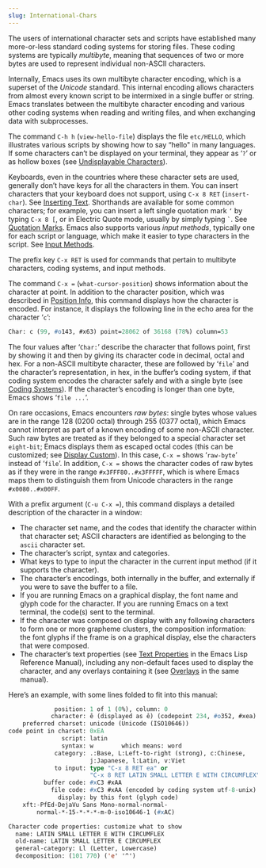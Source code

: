 ```yaml
---
slug: International-Chars
---
```


The users of international character sets and scripts have established many more-or-less standard coding systems for storing files. These coding systems are typically *multibyte*, meaning that sequences of two or more bytes are used to represent individual non-ASCII characters.

Internally, Emacs uses its own multibyte character encoding, which is a superset of the *Unicode* standard. This internal encoding allows characters from almost every known script to be intermixed in a single buffer or string. Emacs translates between the multibyte character encoding and various other coding systems when reading and writing files, and when exchanging data with subprocesses.

The command `C-h h` (`view-hello-file`) displays the file `etc/HELLO`, which illustrates various scripts by showing how to say “hello" in many languages. If some characters can’t be displayed on your terminal, they appear as ‘`?`’ or as hollow boxes (see [Undisplayable Characters](/docs/emacs/Undisplayable-Characters)).

Keyboards, even in the countries where these character sets are used, generally don’t have keys for all the characters in them. You can insert characters that your keyboard does not support, using `C-x 8 RET` (`insert-char`). See [Inserting Text](/docs/emacs/Inserting-Text). Shorthands are available for some common characters; for example, you can insert a left single quotation mark `‘` by typing `C-x 8 [`, or in Electric Quote mode, usually by simply typing `` ` ``. See [Quotation Marks](/docs/emacs/Quotation-Marks). Emacs also supports various *input methods*, typically one for each script or language, which make it easier to type characters in the script. See [Input Methods](/docs/emacs/Input-Methods).

The prefix key `C-x RET` is used for commands that pertain to multibyte characters, coding systems, and input methods.

The command `C-x =` (`what-cursor-position`) shows information about the character at point. In addition to the character position, which was described in [Position Info](/docs/emacs/Position-Info), this command displays how the character is encoded. For instance, it displays the following line in the echo area for the character ‘`c`’:

```lisp
Char: c (99, #o143, #x63) point=28062 of 36168 (78%) column=53
```

The four values after ‘`Char:`’ describe the character that follows point, first by showing it and then by giving its character code in decimal, octal and hex. For a non-ASCII multibyte character, these are followed by ‘`file`’ and the character’s representation, in hex, in the buffer’s coding system, if that coding system encodes the character safely and with a single byte (see [Coding Systems](/docs/emacs/Coding-Systems)). If the character’s encoding is longer than one byte, Emacs shows ‘`file ...`’.

On rare occasions, Emacs encounters *raw bytes*: single bytes whose values are in the range 128 (0200 octal) through 255 (0377 octal), which Emacs cannot interpret as part of a known encoding of some non-ASCII character. Such raw bytes are treated as if they belonged to a special character set `eight-bit`; Emacs displays them as escaped octal codes (this can be customized; see [Display Custom](/docs/emacs/Display-Custom)). In this case, `C-x =` shows ‘`raw-byte`’ instead of ‘`file`’. In addition, `C-x =` shows the character codes of raw bytes as if they were in the range `#x3FFF80..#x3FFFFF`, which is where Emacs maps them to distinguish them from Unicode characters in the range `#x0080..#x00FF`.

With a prefix argument (`C-u C-x =`), this command displays a detailed description of the character in a window:

*   The character set name, and the codes that identify the character within that character set; ASCII characters are identified as belonging to the `ascii` character set.
*   The character’s script, syntax and categories.
*   What keys to type to input the character in the current input method (if it supports the character).
*   The character’s encodings, both internally in the buffer, and externally if you were to save the buffer to a file.
*   If you are running Emacs on a graphical display, the font name and glyph code for the character. If you are running Emacs on a text terminal, the code(s) sent to the terminal.
*   If the character was composed on display with any following characters to form one or more grapheme clusters, the composition information: the font glyphs if the frame is on a graphical display, else the characters that were composed.
*   The character’s text properties (see [Text Properties](https://www.gnu.org/software/emacs/manual/html_mono/elisp.html#Text-Properties) in the Emacs Lisp Reference Manual), including any non-default faces used to display the character, and any overlays containing it (see [Overlays](https://www.gnu.org/software/emacs/manual/html_mono/elisp.html#Overlays) in the same manual).

Here’s an example, with some lines folded to fit into this manual:

```lisp
             position: 1 of 1 (0%), column: 0
            character: ê (displayed as ê) (codepoint 234, #o352, #xea)
    preferred charset: unicode (Unicode (ISO10646))
code point in charset: 0xEA
               script: latin
               syntax: w        which means: word
             category: .:Base, L:Left-to-right (strong), c:Chinese,
                       j:Japanese, l:Latin, v:Viet
             to input: type "C-x 8 RET ea" or
                       "C-x 8 RET LATIN SMALL LETTER E WITH CIRCUMFLEX"
          buffer code: #xC3 #xAA
            file code: #xC3 #xAA (encoded by coding system utf-8-unix)
              display: by this font (glyph code)
    xft:-PfEd-DejaVu Sans Mono-normal-normal-
        normal-*-15-*-*-*-m-0-iso10646-1 (#xAC)

Character code properties: customize what to show
  name: LATIN SMALL LETTER E WITH CIRCUMFLEX
  old-name: LATIN SMALL LETTER E CIRCUMFLEX
  general-category: Ll (Letter, Lowercase)
  decomposition: (101 770) ('e' '^')
```
